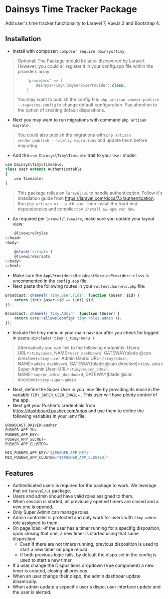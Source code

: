 # Dainsys Time Tracker Package
Add user's time tracker functionality to Laravel 7, VueJs 2 and Bootstrap 4.

## Installation
* Install with composer: `composer require dainsys/timy`.
> Optional: The Package should be auto-discovered by Laravel. However, you could all register it in your config.app file within the providers array:
> ````php
>     'providers' => [
>         Dainsys\Timy\TimyServiceProvider::class,
>     ]
> ````
> You may want to publish the config file: `php artisan vendor:publish --tag=timy-config` to change default configuration. Pay attention to the option of creating default dispositions. 
* Next you may want to run migrations with command `php artisan migrate`. 
> You could also publish the migrations with `php artisan vendor:publish --tag=tiy-migrations` and update them before migrating.
* Add the `use Dainsys\Timy\Timeable` trait to your `User` model. 
````javascript
use Dainsys\Timy\Timeable;
class User extends Authenticatable
{
    use Timeable;
}
````
> This package relies on `laravel/ui` to handle authentication. Follow it's  installation guide from https://laravel.com/docs/7.x/authentication. Run `php artisan ui --auth vue`.
> Then install the front end dependencies and compile: `npm install && npm run dev`.
* As required per `laravel/livewire`, make sure you update your layout view:
````javascript
    @livewireStyles
</head>
<body>
    ...
    @stack('scripts')
    @livewireScripts
</body>
</html>
````
* Make sure the `App\Providers\BroadcastServiceProvider::class` is uncommented in the `config.app` file.
* Next paste the following routes in your `routes\channels.php` file:
````javascript
Broadcast::channel('Timy.User.{id}', function ($user, $id) {
    return (int) $user->id == (int) $id;
});

Broadcast::channel('Timy.Admin', function ($user) {
    return Gate::allows(config('timy.roles.admin'));
});
````
* Include the timy menu in your main nav-bar after you check for logged in users: `@include('timy::_timy-menu')`. 
> Alternatively you can link to the following endpoints:
> Users: URL=`/timy/user`, NAME=`user_dashboard`, GATEWAY(blade @can directive)=`timy-user`
> Admin Users: URL=`/timy/admin`, NAME=`admin_dashboard`, GATEWAY(blade @can directive)=`timy-admin`
> Super Admin User: URL=`/timy/super_admin`, NAME=`supepr_admin_dashboard`, GATEWAY(blade @can directive)=`timy-super-admin`
* Next, define the Super User in you .env file by providing its email in the variable `TIMY_SUPER_USER_EMAIL=` . This user will have plenty control of the app.
* Next get your Pusher's credentials from https://dashboard.pusher.com/apps and use them to define the following variables in your .env file:
````javascript
BROADCAST_DRIVER=pusher
PUSHER_APP_ID=
PUSHER_APP_KEY=
PUSHER_APP_SECRET=
PUSHER_APP_CLUSTER=

MIX_PUSHER_APP_KEY="${PUSHER_APP_KEY}"
MIX_PUSHER_APP_CLUSTER="${PUSHER_APP_CLUSTER}"
````
## Features
- Authenticated users is required for the package to work. We leverage that on `laravel/ui` package. 
- Users and admin shoud have valid roles assigned to them. 
- When session is started, all previously opened timers are closed and a new one is opened.
- Only Super Admin can manage roles.
- Admin controller is protected and only work for users with `timy-admin` role assigned to them.
- On page load:
    -if the user has a timer running for a specifig disposition, upon closing that one, a new timer is started using that same disposition. 
    - Even if there are not timers running, previous disposition is used to start a new timer on page reload.
    - If both previous logic fails, by default the dispo set in the config is used to start a new timer.
- If a user change the Dispositions dropdown (Vue component) a new timer is created, closing all previous.
- When an user change their dispo, the admin dashboar update dinamically.
- When admin update a scpecific user's dispo, user interface update and the user is alerted. 
